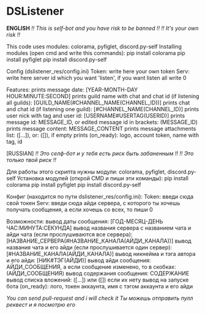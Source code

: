 # DSListener

**ENGLISH**
*!! This is self-bot and you have risk to be banned !!*
*!! It's your own risk !!*

This code uses modules: colorama, pyfiglet, discord.py-self
  Installing modules (open cmd and write this commands):
    pip install colorama
    pip install pyfiglet
    pip install discord.py-self
    
Config (dslistener_res/config.ini)
  Token: write here your own token
  Serv: write here server id which you want 'listen', if you want listen all write 0

Features:
  prints message date: [YEAR-MONTH-DAY HOUR:MINUTE:SECOND]
  prints guild name with chat and chat id (if listening all guilds): [GUILD_NAME(#CHANNEL_NAME(CHANNEL_ID))]
  prints chat and chat id (if listening one guild): [#CHANNEL_NAME(CHANNEL_ID)]
  prints user nick with tag and user id: [USERNAME#USERTAG(USERID)]
  prints message id: MESSAGE_ID, or edited message id in brackets: (MESSAGE_ID)
  prints message content: MESSAGE_CONTENT
  prints message attachments list: ([...]), or: ([]), if empty
  prints (on_ready): logo, account token, name with tag, id

[RUSSIAN]
*!! Это селф-бот и у тебя есть риск быть забаненным !!*
*!! Это только твой риск !!*

Для работы этого скрипта нужны модули: colorama, pyfiglet, discord.py-self
  Установка модулей (открой CMD и пиши эти команды):
    pip install colorama
    pip install pyfiglet
    pip install discord.py-self
    
Конфиг (находится по пути dslistener_res/config.ini):
  Token: введи сюда свой токен
  Serv: введи сюда айди сервера, с которого ты хочешь получать сообщения, а если хочешь со всех, то пиши 0
  
Возможности:
  вывод даты сообщения: [ГОД-МЕСЯЦ-ДЕНЬ ЧАС:МИНУТА:СЕКУНДА]
  вывод названия сервера с названием чата и айди чата (если прослушиваются все сервера): [НАЗВАНИЕ_СЕРВЕРА(#НАЗВАНИЕ_КАНАЛА(АЙДИ_КАНАЛА))]
  вывод названия чата и его айди (если прослушивается один сервер): [#НАЗВАНИЕ_КАНАЛА(АЙДИ_КАНАЛА)]
  вывод никнейма и тэга автора и его айди: [НИК#ТЭГ(АЙДИ)]
  вывод айди сообщения: АЙДИ_СООБЩЕНИЯ, а если сообщение изменено, то в скобках: (АЙДИ_СООБЩЕНИЯ)
  вывод содержания сообщения: СОДЕРЖАНИЕ
  вывод списка вложений: ([...]) или ([]) если их нету
  вывод на запуске бота (on_ready): лого, токен аккаунта, имя с тэгом аккаунта и его айди
  
*You can send pull-request and i will check it*
*Ты можешь отправить пулл реквест и я посмотрю его*
